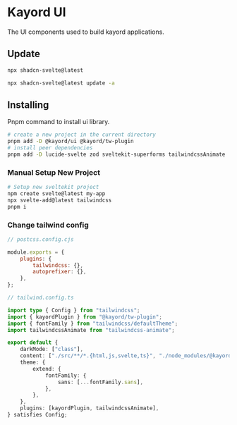# Kayord UI

The UI components used to build kayord applications.

## Update

```bash
npx shadcn-svelte@latest

npx shadcn-svelte@latest update -a
```

## Installing

Pnpm command to install ui library.

```bash
# create a new project in the current directory
pnpm add -D @kayord/ui @kayord/tw-plugin
# install peer dependencies
pnpm add -D lucide-svelte zod sveltekit-superforms tailwindcssAnimate
```

### Manual Setup New Project

```bash
# Setup new sveltekit project
npm create svelte@latest my-app
npx svelte-add@latest tailwindcss
pnpm i
```

### Change tailwind config

```js
// postcss.config.cjs

module.exports = {
	plugins: {
		tailwindcss: {},
		autoprefixer: {},
	},
};
```

```ts
// tailwind.config.ts

import type { Config } from "tailwindcss";
import { kayordPlugin } from "@kayord/tw-plugin";
import { fontFamily } from "tailwindcss/defaultTheme";
import tailwindcssAnimate from "tailwindcss-animate";

export default {
	darkMode: ["class"],
	content: ["./src/**/*.{html,js,svelte,ts}", "./node_modules/@kayord/ui/**/*.{html,js,svelte,ts}"],
	theme: {
		extend: {
			fontFamily: {
				sans: [...fontFamily.sans],
			},
		},
	},
	plugins: [kayordPlugin, tailwindcssAnimate],
} satisfies Config;
```
